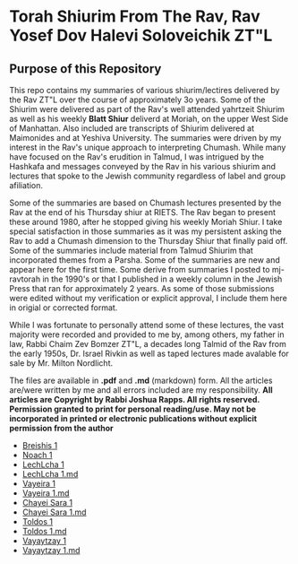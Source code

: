 # Torah Shiurim From The Rav, Rav Yosef Dov Halevi Soloveichik ZT"L

## Purpose of this Repository
This repo contains my summaries of various shiurim/lectires delivered by the Rav ZT"L over the course of approximately 3o years. Some of the Shiurim were delivered as part of the Rav's well attended yahrtzeit Shiurim as well as his weekly **Blatt Shiur** deliverd at Moriah, on the upper West Side of Manhattan. Also included are transcripts of Shiurim delivered at Maimonides and at Yeshiva University. The summaries were driven by my interest in the Rav's unique approach to interpreting Chumash. While many have focused on the Rav's erudition in Talmud, I was intrigued by the Hashkafa and messages conveyed  by the Rav in his various shiurim and lectures that spoke to the Jewish community regardless of label and group afiliation. 

Some of the summaries are based on Chumash lectures presented by the Rav at the end of his Thursday shiur at RIETS. The Rav began to present these around 1980, after he stopped giving his weekly Moriah Shiur. I take special satisfaction in those summaries as it was my persistent asking the Rav to add a Chumash dimension to the Thursday Shiur that finally paid off. Some of the summaries include material from Talmud Shiurim that incorporated themes from a Parsha. Some of the summaries are new and appear here for the first time. Some derive from summaries I posted to mj-ravtorah in the 1990's or that I published in a weekly column in the Jewish Press that ran for approximately 2 years. As some of those submissions were edited without my verification or explicit approval, I include them here in origial or corrected format.

While I was fortunate to personally attend some of these lectures, the vast majority were recorded and provided to me by, among others, my father in law, Rabbi Chaim Zev Bomzer ZT"L, a decades long Talmid of the Rav from the early 1950s, Dr. Israel Rivkin as well as taped lectures made avalable for sale by Mr. Milton Nordlicht.

The files are available in **.pdf** and **.md** (markdown) form. All the articles are/were written by me and all errors included are my responsibility. **All articles are Copyright by Rabbi Joshua Rapps. All rights reserved. Permission granted to print for personal reading/use. May not be incorporated in printed or electronic publications without explicit permission from the author**

* [Breishis 1](./Breishis-2016.pdf)
* [Noach 1](./Noach-2014.pdf)
* [LechLcha 1](./LechLcha-1.pdf)
* [LechLcha 1.md](./LechLcha-1.md)
* [Vayeira 1](./Vayeira-1.pdf)
* [Vayeira 1.md](./Vayeira-1.md)
* [Chayei Sara 1](./ChayeiSarah-1.pdf)
* [Chayei Sara 1.md](./ChayeiSarah-1.md)
* [Toldos 1](./toldos-1.pdf)
* [Toldos 1.md](./Toldos-1.md)
* [Vayaytzay 1](./Vayaytzay-1.pdf)
* [Vayaytzay 1.md](./Vayaytzay-1.md)
